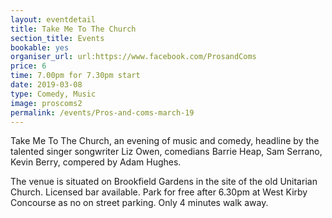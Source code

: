 ```yaml
---
layout: eventdetail
title: Take Me To The Church
section_title: Events
bookable: yes
organiser_url: url:https://www.facebook.com/ProsandComs
price: 6
time: 7.00pm for 7.30pm start
date: 2019-03-08
type: Comedy, Music
image: proscoms2
permalink: /events/Pros-and-coms-march-19
---
```

Take Me To The Church, an evening of music and comedy, headline by the talented singer songwriter Liz Owen, comedians Barrie Heap, Sam Serrano, Kevin Berry, compered by Adam Hughes.

The venue is situated on Brookfield Gardens in the site of the old Unitarian Church. Licensed bar available. Park for free after 6.30pm at West Kirby Concourse as no on street parking. Only 4 minutes walk away.
